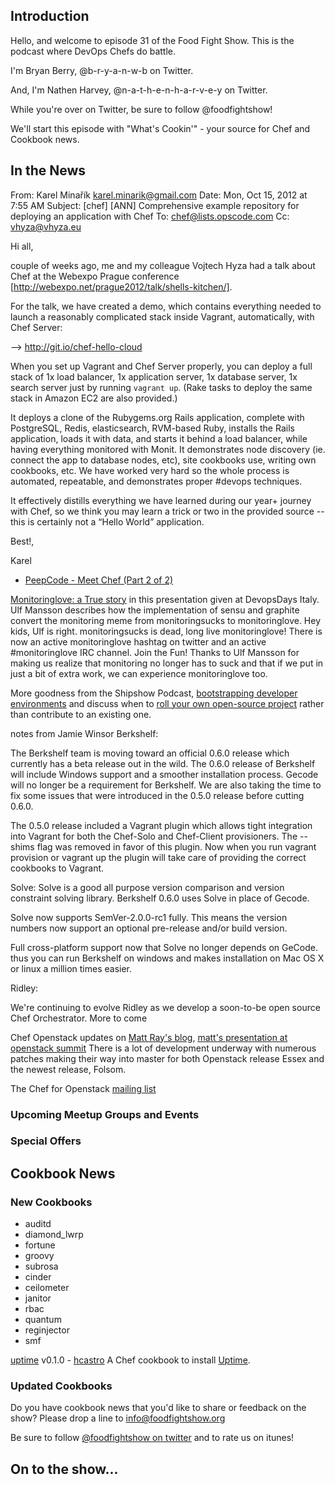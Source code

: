 Introduction
------------

Hello, and welcome to episode 31 of the Food Fight Show.  This is the podcast where DevOps Chefs do battle.

I'm Bryan Berry, @b-r-y-a-n-w-b on Twitter.

And, I'm Nathen Harvey, @n-a-t-h-e-n-h-a-r-v-e-y on Twitter.

While you're over on Twitter, be sure to follow @foodfightshow!

We'll start this episode with "What's Cookin'" - your source for Chef and Cookbook news.

In the News<a name="news"></a>
-----------
From: Karel Minařík <karel.minarik@gmail.com>
Date: Mon, Oct 15, 2012 at 7:55 AM
Subject: [chef] [ANN] Comprehensive example repository for deploying an application with Chef
To: chef@lists.opscode.com
Cc: vhyza@vhyza.eu


Hi all,

couple of weeks ago, me and my colleague Vojtech Hyza had a talk about
Chef at the Webexpo Prague conference
[http://webexpo.net/prague2012/talk/shells-kitchen/].

For the talk, we have created a demo, which contains everything needed
to launch a reasonably complicated stack inside Vagrant,
automatically, with Chef Server:

--> http://git.io/chef-hello-cloud

When you set up Vagrant and Chef Server properly, you can deploy a
full stack of 1x load balancer, 1x application server, 1x database
server, 1x search server just by running `vagrant up`. (Rake tasks to
deploy the same stack in Amazon EC2 are also provided.)

It deploys a clone of the Rubygems.org Rails application, complete
with PostgreSQL, Redis, elasticsearch, RVM-based Ruby, installs the
Rails application, loads it with data, and starts it behind a load
balancer, while having everything monitored with Monit. It
demonstrates node discovery (ie. connect the app to database nodes,
etc), site cookbooks use, writing own cookbooks, etc. We have worked
very hard so the whole process is automated, repeatable, and
demonstrates proper #devops techniques.

It effectively distills everything we have learned during our year+
journey with Chef, so we think you may learn a trick or two in the
provided source -- this is certainly not a “Hello World” application.

Best!,

Karel

* [PeepCode - Meet Chef (Part 2 of 2)](https://peepcode.com/products/chef-ii)

[Monitoringlove: a True story](http://imansson.wordpress.com/2012/10/11/monitoringlove-a-true-story/) in this presentation
given at DevopsDays Italy. Ulf Mansson describes how the implementation of sensu and graphite convert the monitoring meme
from monitoringsucks to monitoringlove. Hey kids, Ulf is right. monitoringsucks is dead, long live monitoringlove! There
is now an active monitoringlove hashtag on twitter and an active #monitoringlove IRC channel. Join the Fun! Thanks
to Ulf Mansson for making us realize that monitoring no longer has to suck and that if we put in just a bit of extra work,
we can experience monitoringlove too.

More goodness from the Shipshow Podcast, [bootstrapping developer environments](http://theshipshow.com/2012/10/bootstrapping-your-developer-environments/)
and discuss when to [roll your own open-source project](http://theshipshow.com/2012/10/rolling-your-own/) rather than 
contribute to an existing one.

notes from Jamie Winsor
Berkshelf:

The Berkshelf team is moving toward an official 0.6.0 release which currently has a beta release out in the wild. 
The 0.6.0 release of Berkshelf will include Windows support and a smoother installation process. Gecode will no 
longer be a requirement for Berkshelf. We are also taking the time to fix some issues that were introduced in the 
0.5.0 release before cutting 0.6.0.

The 0.5.0 release included a Vagrant plugin which allows tight integration into Vagrant for both the Chef-Solo and 
Chef-Client provisioners. The --shims flag was removed in favor of this plugin. Now when you run vagrant provision 
or vagrant up the plugin will take care of providing the correct cookbooks to Vagrant.

Solve: Solve is a good all purpose version comparison and version constraint solving library. 
Berkshelf 0.6.0 uses Solve in place of Gecode. 

Solve now supports SemVer-2.0.0-rc1 fully. This means the version numbers now support an optional pre-release 
and/or build version.

Full cross-platform support now that Solve no longer depends on GeCode. thus you can run Berkshelf on windows and makes
installation on Mac OS X or linux a million times easier.

Ridley:

We're continuing to evolve Ridley as we develop a soon-to-be open source Chef Orchestrator. More to come

Chef Openstack updates on [Matt Ray's blog](http://leastresistance.wordpress.com/2012/10/23/chef-for-openstack-status-1022/), [matt's presentation at openstack summit](http://www.slideshare.net/mattray/chef-for-openstack-openstack-fall-2012-summit)
There is a lot of development underway with numerous patches making their way into master for both Openstack release Essex and the newest release, Folsom.

The Chef for Openstack [mailing list](http://groups.google.com/group/opscode-chef-openstack)

### Upcoming Meetup Groups and Events

###  Special Offers


Cookbook News<a name="cookbooks"></a>
-------------
### New Cookbooks

* auditd
* diamond_lwrp
* fortune
* groovy
* subrosa
* cinder
* ceilometer 
* janitor
* rbac 
* quantum
* reginjector
* smf

[uptime](https://github.com/hectcastro/chef-uptime/) v0.1.0 - [hcastro](https://github.com/hectcastro) A Chef cookbook to install [Uptime](http://fzaninotto.github.com/uptime/).

### Updated Cookbooks

Do you have cookbook news that you'd like to share or feedback on the show?  Please drop a line to info@foodfightshow.org

Be sure to follow [@foodfightshow on twitter](http://twitter.com/foodfightshow) and to rate us on itunes!

On to the show...
----------------
